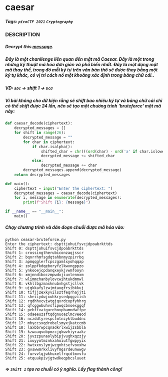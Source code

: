 # caesar
##### Tags: `picoCTF 2021` `Cryptography`
### DESCRIPTION
##### Decrypt this [message](https://jupiter.challenges.picoctf.org/static/6385b895dcb30c74dbd1f0ea271e3563/ciphertext).
##### Đây là một chanllenge liên quan đến mật mã Caesar. Đây là một trong những kỹ thuật mã hóa đơn giản và phổ biến nhất. Đây là một dạng mật mã thay thế, trong đó mỗi ký tự trên văn bản thô sẽ được thay bằng một ký tự khác, có vị trí cách nó một khoảng xác định trong bảng chữ cái..
##### VD: `abc` -> shift 1 -> `bcd`
##### Vì bài không cho dữ kiện rằng sẽ shift bao nhiêu ký tự và bảng chữ cái chỉ có thể shift được 24 lần, nên sẽ tạo một chương trình 'bruteforce' mật mã này:
``` python
def caesar_decode(ciphertext):
    decrypted_messages = []
    for shift in range(26):
        decrypted_message = ""
        for char in ciphertext:
            if char.isalpha():
                shifted_char = chr(((ord(char) - ord('a' if char.islower() else 'A') - shift) % 26) + ord('a' if char.islower() else 'A'))
                decrypted_message += shifted_char
            else:
                decrypted_message += char
        decrypted_messages.append(decrypted_message)
    return decrypted_messages

def main():
    ciphertext = input("Enter the ciphertext: ")
    decrypted_messages = caesar_decode(ciphertext)
    for i, message in enumerate(decrypted_messages):
        print(f"Shift {i}: {message}")

if __name__ == "__main__":
    main()

```
##### Chạy chương trình và dán đoạn chuỗi được mã hóa vào:
```
python ceasar-bruteforce.py 
Enter the ciphertext: dspttjohuifsvcjdpoabrkttds
Shift 0: dspttjohuifsvcjdpoabrkttds
Shift 1: crossingtherubiconzaqjsscr
Shift 2: bqnrrhmfsgdqtahbnmyzpirrbq
Shift 3: apmqqglerfcpszgamlxyohqqap
Shift 4: zolppfkdqeboryfzlkwxngppzo
Shift 5: ynkooejcpdanqxeykjvwmfooyn
Shift 6: xmjnndiboczmpwdxjiuvlennxm
Shift 7: wlimmchanbylovcwihtukdmmwl
Shift 8: vkhllbgzmaxknubvhgstjcllvk
Shift 9: ujgkkafylzwjmtaugfrsibkkuj
Shift 10: tifjjzexkyvilsztfeqrhajjti
Shift 11: sheiiydwjxuhkrysedpqgziish
Shift 12: rgdhhxcviwtgjqxrdcopfyhhrg
Shift 13: qfcggwbuhvsfipwqcbnoexggqf
Shift 14: pebffvatgurehovpbamndwffpe
Shift 15: odaeeuzsftqdgnuoazlmcveeod
Shift 16: nczddtyrespcfmtnzyklbuddnc
Shift 17: mbyccsxqdrobelsmyxjkatccmb
Shift 18: laxbbrwpcqnadkrlxwijzsbbla
Shift 19: kzwaaqvobpmzcjqkwvhiyraakz
Shift 20: jyvzzpunaolybipjvughxqzzjy
Shift 21: ixuyyotmznkxahoiutfgwpyyix
Shift 22: hwtxxnslymjwzgnhtsefvoxxhw
Shift 23: gvswwmrkxlivyfmgsrdeunwwgv
Shift 24: furvvlqjwkhuxelfrqcdtmvvfu
Shift 25: etquukpivjgtwdkeqpbcsluuet
```
##### => `Shift 1` tạo ra chuỗi có ý nghĩa. Lấy flag thành công!
